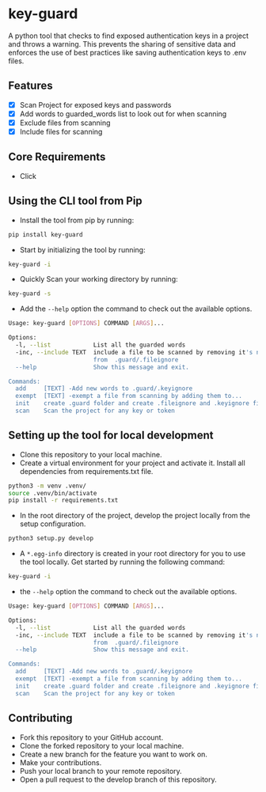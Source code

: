 # key-guard

A python tool that checks to find exposed authentication keys in a project and throws a warning. This prevents the sharing of sensitive data and enforces the use of best practices like saving authentication keys to .env files.

## Features

- [x] Scan Project for exposed keys and passwords
- [x] Add words to guarded_words list to look out for when scanning
- [x] Exclude files from scanning
- [x] Include files for scanning

## Core Requirements

- Click

## Using the CLI tool from Pip

- Install the tool from pip by running:

```bash
pip install key-guard
```

- Start by initializing the tool by running:

```bash
key-guard -i
```

- Quickly Scan your working directory by running:

```bash
key-guard -s
```

- Add the `--help` option the command to check out the available options.

```bash
Usage: key-guard [OPTIONS] COMMAND [ARGS]...

Options:
  -l, --list            List all the guarded words
  -inc, --include TEXT  include a file to be scanned by removing it's name
                        from  .guard/.fileignore
  --help                Show this message and exit.

Commands:
  add     [TEXT] -Add new words to .guard/.keyignore
  exempt  [TEXT] -exempt a file from scanning by adding them to...
  init    create .guard folder and create .fileignore and .keyignore files
  scan    Scan the project for any key or token
```

## Setting up the tool for local development

- Clone this repository to your local machine.
- Create a virtual environment for your project and activate it. Install all dependencies from  requirements.txt file.

```bash
python3 -m venv .venv/
source .venv/bin/activate
pip install -r requirements.txt
```
  
- In the root directory of the project, develop the project locally from the setup configuration.
  
```bash
python3 setup.py develop
```

- A `*.egg-info` directory is created in your root directory for you to use the tool locally. Get started by running the following command:

```bash
key-guard -i
```

- the `--help` option the command to check out the available options.

```bash
Usage: key-guard [OPTIONS] COMMAND [ARGS]...

Options:
  -l, --list            List all the guarded words
  -inc, --include TEXT  include a file to be scanned by removing it's name
                        from  .guard/.fileignore
  --help                Show this message and exit.

Commands:
  add     [TEXT] -Add new words to .guard/.keyignore
  exempt  [TEXT] -exempt a file from scanning by adding them to...
  init    create .guard folder and create .fileignore and .keyignore files
  scan    Scan the project for any key or token
```

## Contributing

- Fork this repository to your GitHub account.
- Clone the forked repository to your local machine.
- Create a new branch for the feature you want to work on.
- Make your contributions.
- Push your local branch to your remote repository.
- Open a pull request to the develop branch of this repository.

